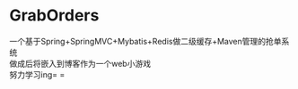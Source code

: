 # GrabOrders
一个基于Spring+SpringMVC+Mybatis+Redis做二级缓存+Maven管理的抢单系统<br>
做成后将嵌入到博客作为一个web小游戏<br>
努力学习ing= =
